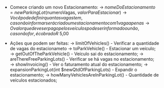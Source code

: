 * Comece criando um novo Estacionamento:
    → $nomeDoEstacionamento = new ParkingLot($numeroVagas, $valorParaEstacionar)
    → Você pode definir quantas vagas tem, caso não informar será criado um estacionamento com 1 vaga apenas
    → O valor que deve ser pago pelos veículos pode ser informado ou não, caso não for, é cobrado R$ 5,00
 
* Ações que podem ser feitas:
    → limitOfVehicles() - Verificar a quantidade de vagas do estacionameto
    → toParkVehicle() - Estacionar um veículo;
    → getOutOfTheParkVehicle() - Veículo sai do estacionamento;
    → areThereFreeParkingLots() - Verificar se há vagas no estacionamento;
    → showInvoicing() - Ver o faturamento atual do estacionamento;
    → expansionParkingLot(int $newQtdOfParkingLots) - Expandir o estacionamento;
    → howManyVehiclesAreInParkingLot() - Quantidade de veículos estacionados;

